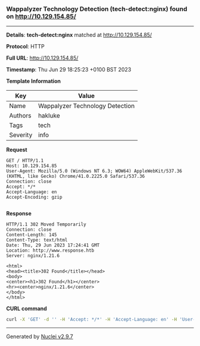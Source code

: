 ### Wappalyzer Technology Detection (tech-detect:nginx) found on http://10.129.154.85/

----
**Details**: **tech-detect:nginx** matched at http://10.129.154.85/

**Protocol**: HTTP

**Full URL**: http://10.129.154.85/

**Timestamp**: Thu Jun 29 18:25:23 +0100 BST 2023

**Template Information**

| Key | Value |
| --- | --- |
| Name | Wappalyzer Technology Detection |
| Authors | hakluke |
| Tags | tech |
| Severity | info |

**Request**
```http
GET / HTTP/1.1
Host: 10.129.154.85
User-Agent: Mozilla/5.0 (Windows NT 6.3; WOW64) AppleWebKit/537.36 (KHTML, like Gecko) Chrome/41.0.2225.0 Safari/537.36
Connection: close
Accept: */*
Accept-Language: en
Accept-Encoding: gzip


```

**Response**
```http
HTTP/1.1 302 Moved Temporarily
Connection: close
Content-Length: 145
Content-Type: text/html
Date: Thu, 29 Jun 2023 17:24:41 GMT
Location: http://www.response.htb
Server: nginx/1.21.6

<html>
<head><title>302 Found</title></head>
<body>
<center><h1>302 Found</h1></center>
<hr><center>nginx/1.21.6</center>
</body>
</html>

```


**CURL command**
```sh
curl -X 'GET' -d '' -H 'Accept: */*' -H 'Accept-Language: en' -H 'User-Agent: Mozilla/5.0 (Windows NT 6.3; WOW64) AppleWebKit/537.36 (KHTML, like Gecko) Chrome/41.0.2225.0 Safari/537.36' 'http://10.129.154.85/'
```

----

Generated by [Nuclei v2.9.7](https://github.com/projectdiscovery/nuclei)